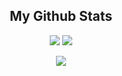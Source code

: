 <h2 align="center">
  My Github Stats
</h2>
<p align = "center">
  <img  src = "https://github-readme-stats.vercel.app/api?username=haeimalan&show_icons=true&theme=cobalt &line_height=27&count_private=true">
  <img src = "https://github-readme-stats.vercel.app/api/top-langs/?username=haeimalan&theme=cobalt ">
</p>

<p align = "center">
 <img  src="https://github-readme-streak-stats.herokuapp.com/?user=haeimalan&show_icons=true&locale=en&layout=compact&theme=cobalt &line_height=0&count_private=true" />
</p> 


<!--
**HaeImAlan/HaeImAlan** is a ✨ _special_ ✨ repository because its `README.md` (this file) appears on your GitHub profile.

Here are some ideas to get you started:

- 🔭 I’m currently working on ...
- 🌱 I’m currently learning ...
- 👯 I’m looking to collaborate on ...
- 🤔 I’m looking for help with ...
- 💬 Ask me about ...
- 📫 How to reach me: ...
- 😄 Pronouns: ...
- ⚡ Fun fact: ...
-->

